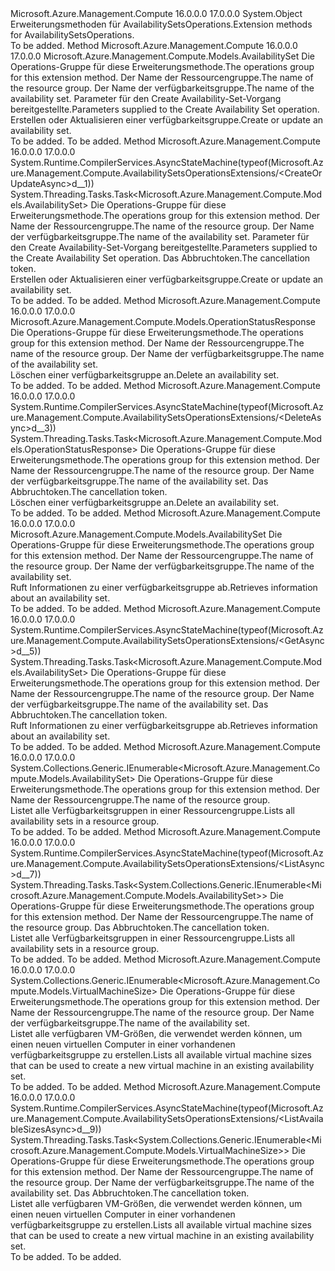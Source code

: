 <Type Name="AvailabilitySetsOperationsExtensions" FullName="Microsoft.Azure.Management.Compute.AvailabilitySetsOperationsExtensions">
  <TypeSignature Language="C#" Value="public static class AvailabilitySetsOperationsExtensions" />
  <TypeSignature Language="ILAsm" Value=".class public auto ansi abstract sealed beforefieldinit AvailabilitySetsOperationsExtensions extends System.Object" />
  <TypeSignature Language="DocId" Value="T:Microsoft.Azure.Management.Compute.AvailabilitySetsOperationsExtensions" />
  <TypeSignature Language="VB.NET" Value="Public Module AvailabilitySetsOperationsExtensions" />
  <TypeSignature Language="F#" Value="type AvailabilitySetsOperationsExtensions = class" />
  <AssemblyInfo>
    <AssemblyName>Microsoft.Azure.Management.Compute</AssemblyName>
    <AssemblyVersion>16.0.0.0</AssemblyVersion>
    <AssemblyVersion>17.0.0.0</AssemblyVersion>
  </AssemblyInfo>
  <Base>
    <BaseTypeName>System.Object</BaseTypeName>
  </Base>
  <Interfaces />
  <Docs>
    <summary>
            <span data-ttu-id="0713a-101">Erweiterungsmethoden für AvailabilitySetsOperations.</span><span class="sxs-lookup"><span data-stu-id="0713a-101">Extension methods for AvailabilitySetsOperations.</span></span>
            </summary>
    <remarks>To be added.</remarks>
  </Docs>
  <Members>
    <Member MemberName="CreateOrUpdate">
      <MemberSignature Language="C#" Value="public static Microsoft.Azure.Management.Compute.Models.AvailabilitySet CreateOrUpdate (this Microsoft.Azure.Management.Compute.IAvailabilitySetsOperations operations, string resourceGroupName, string availabilitySetName, Microsoft.Azure.Management.Compute.Models.AvailabilitySet parameters);" />
      <MemberSignature Language="ILAsm" Value=".method public static hidebysig class Microsoft.Azure.Management.Compute.Models.AvailabilitySet CreateOrUpdate(class Microsoft.Azure.Management.Compute.IAvailabilitySetsOperations operations, string resourceGroupName, string availabilitySetName, class Microsoft.Azure.Management.Compute.Models.AvailabilitySet parameters) cil managed" />
      <MemberSignature Language="DocId" Value="M:Microsoft.Azure.Management.Compute.AvailabilitySetsOperationsExtensions.CreateOrUpdate(Microsoft.Azure.Management.Compute.IAvailabilitySetsOperations,System.String,System.String,Microsoft.Azure.Management.Compute.Models.AvailabilitySet)" />
      <MemberSignature Language="VB.NET" Value="&lt;Extension()&gt;&#xA;Public Function CreateOrUpdate (operations As IAvailabilitySetsOperations, resourceGroupName As String, availabilitySetName As String, parameters As AvailabilitySet) As AvailabilitySet" />
      <MemberSignature Language="F#" Value="static member CreateOrUpdate : Microsoft.Azure.Management.Compute.IAvailabilitySetsOperations * string * string * Microsoft.Azure.Management.Compute.Models.AvailabilitySet -&gt; Microsoft.Azure.Management.Compute.Models.AvailabilitySet" Usage="Microsoft.Azure.Management.Compute.AvailabilitySetsOperationsExtensions.CreateOrUpdate (operations, resourceGroupName, availabilitySetName, parameters)" />
      <MemberType>Method</MemberType>
      <AssemblyInfo>
        <AssemblyName>Microsoft.Azure.Management.Compute</AssemblyName>
        <AssemblyVersion>16.0.0.0</AssemblyVersion>
        <AssemblyVersion>17.0.0.0</AssemblyVersion>
      </AssemblyInfo>
      <ReturnValue>
        <ReturnType>Microsoft.Azure.Management.Compute.Models.AvailabilitySet</ReturnType>
      </ReturnValue>
      <Parameters>
        <Parameter Name="operations" Type="Microsoft.Azure.Management.Compute.IAvailabilitySetsOperations" RefType="this" />
        <Parameter Name="resourceGroupName" Type="System.String" />
        <Parameter Name="availabilitySetName" Type="System.String" />
        <Parameter Name="parameters" Type="Microsoft.Azure.Management.Compute.Models.AvailabilitySet" />
      </Parameters>
      <Docs>
        <param name="operations">
            <span data-ttu-id="0713a-102">Die Operations-Gruppe für diese Erweiterungsmethode.</span><span class="sxs-lookup"><span data-stu-id="0713a-102">The operations group for this extension method.</span></span>
            </param>
        <param name="resourceGroupName">
            <span data-ttu-id="0713a-103">Der Name der Ressourcengruppe.</span><span class="sxs-lookup"><span data-stu-id="0713a-103">The name of the resource group.</span></span>
            </param>
        <param name="availabilitySetName">
            <span data-ttu-id="0713a-104">Der Name der verfügbarkeitsgruppe.</span><span class="sxs-lookup"><span data-stu-id="0713a-104">The name of the availability set.</span></span>
            </param>
        <param name="parameters">
            <span data-ttu-id="0713a-105">Parameter für den Create Availability-Set-Vorgang bereitgestellte.</span><span class="sxs-lookup"><span data-stu-id="0713a-105">Parameters supplied to the Create Availability Set operation.</span></span>
            </param>
        <summary>
            <span data-ttu-id="0713a-106">Erstellen oder Aktualisieren einer verfügbarkeitsgruppe.</span><span class="sxs-lookup"><span data-stu-id="0713a-106">Create or update an availability set.</span></span>
            </summary>
        <returns>To be added.</returns>
        <remarks>To be added.</remarks>
      </Docs>
    </Member>
    <Member MemberName="CreateOrUpdateAsync">
      <MemberSignature Language="C#" Value="public static System.Threading.Tasks.Task&lt;Microsoft.Azure.Management.Compute.Models.AvailabilitySet&gt; CreateOrUpdateAsync (this Microsoft.Azure.Management.Compute.IAvailabilitySetsOperations operations, string resourceGroupName, string availabilitySetName, Microsoft.Azure.Management.Compute.Models.AvailabilitySet parameters, System.Threading.CancellationToken cancellationToken = null);" />
      <MemberSignature Language="ILAsm" Value=".method public static hidebysig class System.Threading.Tasks.Task`1&lt;class Microsoft.Azure.Management.Compute.Models.AvailabilitySet&gt; CreateOrUpdateAsync(class Microsoft.Azure.Management.Compute.IAvailabilitySetsOperations operations, string resourceGroupName, string availabilitySetName, class Microsoft.Azure.Management.Compute.Models.AvailabilitySet parameters, valuetype System.Threading.CancellationToken cancellationToken) cil managed" />
      <MemberSignature Language="DocId" Value="M:Microsoft.Azure.Management.Compute.AvailabilitySetsOperationsExtensions.CreateOrUpdateAsync(Microsoft.Azure.Management.Compute.IAvailabilitySetsOperations,System.String,System.String,Microsoft.Azure.Management.Compute.Models.AvailabilitySet,System.Threading.CancellationToken)" />
      <MemberSignature Language="F#" Value="static member CreateOrUpdateAsync : Microsoft.Azure.Management.Compute.IAvailabilitySetsOperations * string * string * Microsoft.Azure.Management.Compute.Models.AvailabilitySet * System.Threading.CancellationToken -&gt; System.Threading.Tasks.Task&lt;Microsoft.Azure.Management.Compute.Models.AvailabilitySet&gt;" Usage="Microsoft.Azure.Management.Compute.AvailabilitySetsOperationsExtensions.CreateOrUpdateAsync (operations, resourceGroupName, availabilitySetName, parameters, cancellationToken)" />
      <MemberType>Method</MemberType>
      <AssemblyInfo>
        <AssemblyName>Microsoft.Azure.Management.Compute</AssemblyName>
        <AssemblyVersion>16.0.0.0</AssemblyVersion>
        <AssemblyVersion>17.0.0.0</AssemblyVersion>
      </AssemblyInfo>
      <Attributes>
        <Attribute>
          <AttributeName>System.Runtime.CompilerServices.AsyncStateMachine(typeof(Microsoft.Azure.Management.Compute.AvailabilitySetsOperationsExtensions/&lt;CreateOrUpdateAsync&gt;d__1))</AttributeName>
        </Attribute>
      </Attributes>
      <ReturnValue>
        <ReturnType>System.Threading.Tasks.Task&lt;Microsoft.Azure.Management.Compute.Models.AvailabilitySet&gt;</ReturnType>
      </ReturnValue>
      <Parameters>
        <Parameter Name="operations" Type="Microsoft.Azure.Management.Compute.IAvailabilitySetsOperations" RefType="this" />
        <Parameter Name="resourceGroupName" Type="System.String" />
        <Parameter Name="availabilitySetName" Type="System.String" />
        <Parameter Name="parameters" Type="Microsoft.Azure.Management.Compute.Models.AvailabilitySet" />
        <Parameter Name="cancellationToken" Type="System.Threading.CancellationToken" />
      </Parameters>
      <Docs>
        <param name="operations">
            <span data-ttu-id="0713a-107">Die Operations-Gruppe für diese Erweiterungsmethode.</span><span class="sxs-lookup"><span data-stu-id="0713a-107">The operations group for this extension method.</span></span>
            </param>
        <param name="resourceGroupName">
            <span data-ttu-id="0713a-108">Der Name der Ressourcengruppe.</span><span class="sxs-lookup"><span data-stu-id="0713a-108">The name of the resource group.</span></span>
            </param>
        <param name="availabilitySetName">
            <span data-ttu-id="0713a-109">Der Name der verfügbarkeitsgruppe.</span><span class="sxs-lookup"><span data-stu-id="0713a-109">The name of the availability set.</span></span>
            </param>
        <param name="parameters">
            <span data-ttu-id="0713a-110">Parameter für den Create Availability-Set-Vorgang bereitgestellte.</span><span class="sxs-lookup"><span data-stu-id="0713a-110">Parameters supplied to the Create Availability Set operation.</span></span>
            </param>
        <param name="cancellationToken">
            <span data-ttu-id="0713a-111">Das Abbruchtoken.</span><span class="sxs-lookup"><span data-stu-id="0713a-111">The cancellation token.</span></span>
            </param>
        <summary>
            <span data-ttu-id="0713a-112">Erstellen oder Aktualisieren einer verfügbarkeitsgruppe.</span><span class="sxs-lookup"><span data-stu-id="0713a-112">Create or update an availability set.</span></span>
            </summary>
        <returns>To be added.</returns>
        <remarks>To be added.</remarks>
      </Docs>
    </Member>
    <Member MemberName="Delete">
      <MemberSignature Language="C#" Value="public static Microsoft.Azure.Management.Compute.Models.OperationStatusResponse Delete (this Microsoft.Azure.Management.Compute.IAvailabilitySetsOperations operations, string resourceGroupName, string availabilitySetName);" />
      <MemberSignature Language="ILAsm" Value=".method public static hidebysig class Microsoft.Azure.Management.Compute.Models.OperationStatusResponse Delete(class Microsoft.Azure.Management.Compute.IAvailabilitySetsOperations operations, string resourceGroupName, string availabilitySetName) cil managed" />
      <MemberSignature Language="DocId" Value="M:Microsoft.Azure.Management.Compute.AvailabilitySetsOperationsExtensions.Delete(Microsoft.Azure.Management.Compute.IAvailabilitySetsOperations,System.String,System.String)" />
      <MemberSignature Language="VB.NET" Value="&lt;Extension()&gt;&#xA;Public Function Delete (operations As IAvailabilitySetsOperations, resourceGroupName As String, availabilitySetName As String) As OperationStatusResponse" />
      <MemberSignature Language="F#" Value="static member Delete : Microsoft.Azure.Management.Compute.IAvailabilitySetsOperations * string * string -&gt; Microsoft.Azure.Management.Compute.Models.OperationStatusResponse" Usage="Microsoft.Azure.Management.Compute.AvailabilitySetsOperationsExtensions.Delete (operations, resourceGroupName, availabilitySetName)" />
      <MemberType>Method</MemberType>
      <AssemblyInfo>
        <AssemblyName>Microsoft.Azure.Management.Compute</AssemblyName>
        <AssemblyVersion>16.0.0.0</AssemblyVersion>
        <AssemblyVersion>17.0.0.0</AssemblyVersion>
      </AssemblyInfo>
      <ReturnValue>
        <ReturnType>Microsoft.Azure.Management.Compute.Models.OperationStatusResponse</ReturnType>
      </ReturnValue>
      <Parameters>
        <Parameter Name="operations" Type="Microsoft.Azure.Management.Compute.IAvailabilitySetsOperations" RefType="this" />
        <Parameter Name="resourceGroupName" Type="System.String" />
        <Parameter Name="availabilitySetName" Type="System.String" />
      </Parameters>
      <Docs>
        <param name="operations">
            <span data-ttu-id="0713a-113">Die Operations-Gruppe für diese Erweiterungsmethode.</span><span class="sxs-lookup"><span data-stu-id="0713a-113">The operations group for this extension method.</span></span>
            </param>
        <param name="resourceGroupName">
            <span data-ttu-id="0713a-114">Der Name der Ressourcengruppe.</span><span class="sxs-lookup"><span data-stu-id="0713a-114">The name of the resource group.</span></span>
            </param>
        <param name="availabilitySetName">
            <span data-ttu-id="0713a-115">Der Name der verfügbarkeitsgruppe.</span><span class="sxs-lookup"><span data-stu-id="0713a-115">The name of the availability set.</span></span>
            </param>
        <summary>
            <span data-ttu-id="0713a-116">Löschen einer verfügbarkeitsgruppe an.</span><span class="sxs-lookup"><span data-stu-id="0713a-116">Delete an availability set.</span></span>
            </summary>
        <returns>To be added.</returns>
        <remarks>To be added.</remarks>
      </Docs>
    </Member>
    <Member MemberName="DeleteAsync">
      <MemberSignature Language="C#" Value="public static System.Threading.Tasks.Task&lt;Microsoft.Azure.Management.Compute.Models.OperationStatusResponse&gt; DeleteAsync (this Microsoft.Azure.Management.Compute.IAvailabilitySetsOperations operations, string resourceGroupName, string availabilitySetName, System.Threading.CancellationToken cancellationToken = null);" />
      <MemberSignature Language="ILAsm" Value=".method public static hidebysig class System.Threading.Tasks.Task`1&lt;class Microsoft.Azure.Management.Compute.Models.OperationStatusResponse&gt; DeleteAsync(class Microsoft.Azure.Management.Compute.IAvailabilitySetsOperations operations, string resourceGroupName, string availabilitySetName, valuetype System.Threading.CancellationToken cancellationToken) cil managed" />
      <MemberSignature Language="DocId" Value="M:Microsoft.Azure.Management.Compute.AvailabilitySetsOperationsExtensions.DeleteAsync(Microsoft.Azure.Management.Compute.IAvailabilitySetsOperations,System.String,System.String,System.Threading.CancellationToken)" />
      <MemberSignature Language="F#" Value="static member DeleteAsync : Microsoft.Azure.Management.Compute.IAvailabilitySetsOperations * string * string * System.Threading.CancellationToken -&gt; System.Threading.Tasks.Task&lt;Microsoft.Azure.Management.Compute.Models.OperationStatusResponse&gt;" Usage="Microsoft.Azure.Management.Compute.AvailabilitySetsOperationsExtensions.DeleteAsync (operations, resourceGroupName, availabilitySetName, cancellationToken)" />
      <MemberType>Method</MemberType>
      <AssemblyInfo>
        <AssemblyName>Microsoft.Azure.Management.Compute</AssemblyName>
        <AssemblyVersion>16.0.0.0</AssemblyVersion>
        <AssemblyVersion>17.0.0.0</AssemblyVersion>
      </AssemblyInfo>
      <Attributes>
        <Attribute>
          <AttributeName>System.Runtime.CompilerServices.AsyncStateMachine(typeof(Microsoft.Azure.Management.Compute.AvailabilitySetsOperationsExtensions/&lt;DeleteAsync&gt;d__3))</AttributeName>
        </Attribute>
      </Attributes>
      <ReturnValue>
        <ReturnType>System.Threading.Tasks.Task&lt;Microsoft.Azure.Management.Compute.Models.OperationStatusResponse&gt;</ReturnType>
      </ReturnValue>
      <Parameters>
        <Parameter Name="operations" Type="Microsoft.Azure.Management.Compute.IAvailabilitySetsOperations" RefType="this" />
        <Parameter Name="resourceGroupName" Type="System.String" />
        <Parameter Name="availabilitySetName" Type="System.String" />
        <Parameter Name="cancellationToken" Type="System.Threading.CancellationToken" />
      </Parameters>
      <Docs>
        <param name="operations">
            <span data-ttu-id="0713a-117">Die Operations-Gruppe für diese Erweiterungsmethode.</span><span class="sxs-lookup"><span data-stu-id="0713a-117">The operations group for this extension method.</span></span>
            </param>
        <param name="resourceGroupName">
            <span data-ttu-id="0713a-118">Der Name der Ressourcengruppe.</span><span class="sxs-lookup"><span data-stu-id="0713a-118">The name of the resource group.</span></span>
            </param>
        <param name="availabilitySetName">
            <span data-ttu-id="0713a-119">Der Name der verfügbarkeitsgruppe.</span><span class="sxs-lookup"><span data-stu-id="0713a-119">The name of the availability set.</span></span>
            </param>
        <param name="cancellationToken">
            <span data-ttu-id="0713a-120">Das Abbruchtoken.</span><span class="sxs-lookup"><span data-stu-id="0713a-120">The cancellation token.</span></span>
            </param>
        <summary>
            <span data-ttu-id="0713a-121">Löschen einer verfügbarkeitsgruppe an.</span><span class="sxs-lookup"><span data-stu-id="0713a-121">Delete an availability set.</span></span>
            </summary>
        <returns>To be added.</returns>
        <remarks>To be added.</remarks>
      </Docs>
    </Member>
    <Member MemberName="Get">
      <MemberSignature Language="C#" Value="public static Microsoft.Azure.Management.Compute.Models.AvailabilitySet Get (this Microsoft.Azure.Management.Compute.IAvailabilitySetsOperations operations, string resourceGroupName, string availabilitySetName);" />
      <MemberSignature Language="ILAsm" Value=".method public static hidebysig class Microsoft.Azure.Management.Compute.Models.AvailabilitySet Get(class Microsoft.Azure.Management.Compute.IAvailabilitySetsOperations operations, string resourceGroupName, string availabilitySetName) cil managed" />
      <MemberSignature Language="DocId" Value="M:Microsoft.Azure.Management.Compute.AvailabilitySetsOperationsExtensions.Get(Microsoft.Azure.Management.Compute.IAvailabilitySetsOperations,System.String,System.String)" />
      <MemberSignature Language="VB.NET" Value="&lt;Extension()&gt;&#xA;Public Function Get (operations As IAvailabilitySetsOperations, resourceGroupName As String, availabilitySetName As String) As AvailabilitySet" />
      <MemberSignature Language="F#" Value="static member Get : Microsoft.Azure.Management.Compute.IAvailabilitySetsOperations * string * string -&gt; Microsoft.Azure.Management.Compute.Models.AvailabilitySet" Usage="Microsoft.Azure.Management.Compute.AvailabilitySetsOperationsExtensions.Get (operations, resourceGroupName, availabilitySetName)" />
      <MemberType>Method</MemberType>
      <AssemblyInfo>
        <AssemblyName>Microsoft.Azure.Management.Compute</AssemblyName>
        <AssemblyVersion>16.0.0.0</AssemblyVersion>
        <AssemblyVersion>17.0.0.0</AssemblyVersion>
      </AssemblyInfo>
      <ReturnValue>
        <ReturnType>Microsoft.Azure.Management.Compute.Models.AvailabilitySet</ReturnType>
      </ReturnValue>
      <Parameters>
        <Parameter Name="operations" Type="Microsoft.Azure.Management.Compute.IAvailabilitySetsOperations" RefType="this" />
        <Parameter Name="resourceGroupName" Type="System.String" />
        <Parameter Name="availabilitySetName" Type="System.String" />
      </Parameters>
      <Docs>
        <param name="operations">
            <span data-ttu-id="0713a-122">Die Operations-Gruppe für diese Erweiterungsmethode.</span><span class="sxs-lookup"><span data-stu-id="0713a-122">The operations group for this extension method.</span></span>
            </param>
        <param name="resourceGroupName">
            <span data-ttu-id="0713a-123">Der Name der Ressourcengruppe.</span><span class="sxs-lookup"><span data-stu-id="0713a-123">The name of the resource group.</span></span>
            </param>
        <param name="availabilitySetName">
            <span data-ttu-id="0713a-124">Der Name der verfügbarkeitsgruppe.</span><span class="sxs-lookup"><span data-stu-id="0713a-124">The name of the availability set.</span></span>
            </param>
        <summary>
            <span data-ttu-id="0713a-125">Ruft Informationen zu einer verfügbarkeitsgruppe ab.</span><span class="sxs-lookup"><span data-stu-id="0713a-125">Retrieves information about an availability set.</span></span>
            </summary>
        <returns>To be added.</returns>
        <remarks>To be added.</remarks>
      </Docs>
    </Member>
    <Member MemberName="GetAsync">
      <MemberSignature Language="C#" Value="public static System.Threading.Tasks.Task&lt;Microsoft.Azure.Management.Compute.Models.AvailabilitySet&gt; GetAsync (this Microsoft.Azure.Management.Compute.IAvailabilitySetsOperations operations, string resourceGroupName, string availabilitySetName, System.Threading.CancellationToken cancellationToken = null);" />
      <MemberSignature Language="ILAsm" Value=".method public static hidebysig class System.Threading.Tasks.Task`1&lt;class Microsoft.Azure.Management.Compute.Models.AvailabilitySet&gt; GetAsync(class Microsoft.Azure.Management.Compute.IAvailabilitySetsOperations operations, string resourceGroupName, string availabilitySetName, valuetype System.Threading.CancellationToken cancellationToken) cil managed" />
      <MemberSignature Language="DocId" Value="M:Microsoft.Azure.Management.Compute.AvailabilitySetsOperationsExtensions.GetAsync(Microsoft.Azure.Management.Compute.IAvailabilitySetsOperations,System.String,System.String,System.Threading.CancellationToken)" />
      <MemberSignature Language="F#" Value="static member GetAsync : Microsoft.Azure.Management.Compute.IAvailabilitySetsOperations * string * string * System.Threading.CancellationToken -&gt; System.Threading.Tasks.Task&lt;Microsoft.Azure.Management.Compute.Models.AvailabilitySet&gt;" Usage="Microsoft.Azure.Management.Compute.AvailabilitySetsOperationsExtensions.GetAsync (operations, resourceGroupName, availabilitySetName, cancellationToken)" />
      <MemberType>Method</MemberType>
      <AssemblyInfo>
        <AssemblyName>Microsoft.Azure.Management.Compute</AssemblyName>
        <AssemblyVersion>16.0.0.0</AssemblyVersion>
        <AssemblyVersion>17.0.0.0</AssemblyVersion>
      </AssemblyInfo>
      <Attributes>
        <Attribute>
          <AttributeName>System.Runtime.CompilerServices.AsyncStateMachine(typeof(Microsoft.Azure.Management.Compute.AvailabilitySetsOperationsExtensions/&lt;GetAsync&gt;d__5))</AttributeName>
        </Attribute>
      </Attributes>
      <ReturnValue>
        <ReturnType>System.Threading.Tasks.Task&lt;Microsoft.Azure.Management.Compute.Models.AvailabilitySet&gt;</ReturnType>
      </ReturnValue>
      <Parameters>
        <Parameter Name="operations" Type="Microsoft.Azure.Management.Compute.IAvailabilitySetsOperations" RefType="this" />
        <Parameter Name="resourceGroupName" Type="System.String" />
        <Parameter Name="availabilitySetName" Type="System.String" />
        <Parameter Name="cancellationToken" Type="System.Threading.CancellationToken" />
      </Parameters>
      <Docs>
        <param name="operations">
            <span data-ttu-id="0713a-126">Die Operations-Gruppe für diese Erweiterungsmethode.</span><span class="sxs-lookup"><span data-stu-id="0713a-126">The operations group for this extension method.</span></span>
            </param>
        <param name="resourceGroupName">
            <span data-ttu-id="0713a-127">Der Name der Ressourcengruppe.</span><span class="sxs-lookup"><span data-stu-id="0713a-127">The name of the resource group.</span></span>
            </param>
        <param name="availabilitySetName">
            <span data-ttu-id="0713a-128">Der Name der verfügbarkeitsgruppe.</span><span class="sxs-lookup"><span data-stu-id="0713a-128">The name of the availability set.</span></span>
            </param>
        <param name="cancellationToken">
            <span data-ttu-id="0713a-129">Das Abbruchtoken.</span><span class="sxs-lookup"><span data-stu-id="0713a-129">The cancellation token.</span></span>
            </param>
        <summary>
            <span data-ttu-id="0713a-130">Ruft Informationen zu einer verfügbarkeitsgruppe ab.</span><span class="sxs-lookup"><span data-stu-id="0713a-130">Retrieves information about an availability set.</span></span>
            </summary>
        <returns>To be added.</returns>
        <remarks>To be added.</remarks>
      </Docs>
    </Member>
    <Member MemberName="List">
      <MemberSignature Language="C#" Value="public static System.Collections.Generic.IEnumerable&lt;Microsoft.Azure.Management.Compute.Models.AvailabilitySet&gt; List (this Microsoft.Azure.Management.Compute.IAvailabilitySetsOperations operations, string resourceGroupName);" />
      <MemberSignature Language="ILAsm" Value=".method public static hidebysig class System.Collections.Generic.IEnumerable`1&lt;class Microsoft.Azure.Management.Compute.Models.AvailabilitySet&gt; List(class Microsoft.Azure.Management.Compute.IAvailabilitySetsOperations operations, string resourceGroupName) cil managed" />
      <MemberSignature Language="DocId" Value="M:Microsoft.Azure.Management.Compute.AvailabilitySetsOperationsExtensions.List(Microsoft.Azure.Management.Compute.IAvailabilitySetsOperations,System.String)" />
      <MemberSignature Language="VB.NET" Value="&lt;Extension()&gt;&#xA;Public Function List (operations As IAvailabilitySetsOperations, resourceGroupName As String) As IEnumerable(Of AvailabilitySet)" />
      <MemberSignature Language="F#" Value="static member List : Microsoft.Azure.Management.Compute.IAvailabilitySetsOperations * string -&gt; seq&lt;Microsoft.Azure.Management.Compute.Models.AvailabilitySet&gt;" Usage="Microsoft.Azure.Management.Compute.AvailabilitySetsOperationsExtensions.List (operations, resourceGroupName)" />
      <MemberType>Method</MemberType>
      <AssemblyInfo>
        <AssemblyName>Microsoft.Azure.Management.Compute</AssemblyName>
        <AssemblyVersion>16.0.0.0</AssemblyVersion>
        <AssemblyVersion>17.0.0.0</AssemblyVersion>
      </AssemblyInfo>
      <ReturnValue>
        <ReturnType>System.Collections.Generic.IEnumerable&lt;Microsoft.Azure.Management.Compute.Models.AvailabilitySet&gt;</ReturnType>
      </ReturnValue>
      <Parameters>
        <Parameter Name="operations" Type="Microsoft.Azure.Management.Compute.IAvailabilitySetsOperations" RefType="this" />
        <Parameter Name="resourceGroupName" Type="System.String" />
      </Parameters>
      <Docs>
        <param name="operations">
            <span data-ttu-id="0713a-131">Die Operations-Gruppe für diese Erweiterungsmethode.</span><span class="sxs-lookup"><span data-stu-id="0713a-131">The operations group for this extension method.</span></span>
            </param>
        <param name="resourceGroupName">
            <span data-ttu-id="0713a-132">Der Name der Ressourcengruppe.</span><span class="sxs-lookup"><span data-stu-id="0713a-132">The name of the resource group.</span></span>
            </param>
        <summary>
            <span data-ttu-id="0713a-133">Listet alle Verfügbarkeitsgruppen in einer Ressourcengruppe.</span><span class="sxs-lookup"><span data-stu-id="0713a-133">Lists all availability sets in a resource group.</span></span>
            </summary>
        <returns>To be added.</returns>
        <remarks>To be added.</remarks>
      </Docs>
    </Member>
    <Member MemberName="ListAsync">
      <MemberSignature Language="C#" Value="public static System.Threading.Tasks.Task&lt;System.Collections.Generic.IEnumerable&lt;Microsoft.Azure.Management.Compute.Models.AvailabilitySet&gt;&gt; ListAsync (this Microsoft.Azure.Management.Compute.IAvailabilitySetsOperations operations, string resourceGroupName, System.Threading.CancellationToken cancellationToken = null);" />
      <MemberSignature Language="ILAsm" Value=".method public static hidebysig class System.Threading.Tasks.Task`1&lt;class System.Collections.Generic.IEnumerable`1&lt;class Microsoft.Azure.Management.Compute.Models.AvailabilitySet&gt;&gt; ListAsync(class Microsoft.Azure.Management.Compute.IAvailabilitySetsOperations operations, string resourceGroupName, valuetype System.Threading.CancellationToken cancellationToken) cil managed" />
      <MemberSignature Language="DocId" Value="M:Microsoft.Azure.Management.Compute.AvailabilitySetsOperationsExtensions.ListAsync(Microsoft.Azure.Management.Compute.IAvailabilitySetsOperations,System.String,System.Threading.CancellationToken)" />
      <MemberSignature Language="F#" Value="static member ListAsync : Microsoft.Azure.Management.Compute.IAvailabilitySetsOperations * string * System.Threading.CancellationToken -&gt; System.Threading.Tasks.Task&lt;seq&lt;Microsoft.Azure.Management.Compute.Models.AvailabilitySet&gt;&gt;" Usage="Microsoft.Azure.Management.Compute.AvailabilitySetsOperationsExtensions.ListAsync (operations, resourceGroupName, cancellationToken)" />
      <MemberType>Method</MemberType>
      <AssemblyInfo>
        <AssemblyName>Microsoft.Azure.Management.Compute</AssemblyName>
        <AssemblyVersion>16.0.0.0</AssemblyVersion>
        <AssemblyVersion>17.0.0.0</AssemblyVersion>
      </AssemblyInfo>
      <Attributes>
        <Attribute>
          <AttributeName>System.Runtime.CompilerServices.AsyncStateMachine(typeof(Microsoft.Azure.Management.Compute.AvailabilitySetsOperationsExtensions/&lt;ListAsync&gt;d__7))</AttributeName>
        </Attribute>
      </Attributes>
      <ReturnValue>
        <ReturnType>System.Threading.Tasks.Task&lt;System.Collections.Generic.IEnumerable&lt;Microsoft.Azure.Management.Compute.Models.AvailabilitySet&gt;&gt;</ReturnType>
      </ReturnValue>
      <Parameters>
        <Parameter Name="operations" Type="Microsoft.Azure.Management.Compute.IAvailabilitySetsOperations" RefType="this" />
        <Parameter Name="resourceGroupName" Type="System.String" />
        <Parameter Name="cancellationToken" Type="System.Threading.CancellationToken" />
      </Parameters>
      <Docs>
        <param name="operations">
            <span data-ttu-id="0713a-134">Die Operations-Gruppe für diese Erweiterungsmethode.</span><span class="sxs-lookup"><span data-stu-id="0713a-134">The operations group for this extension method.</span></span>
            </param>
        <param name="resourceGroupName">
            <span data-ttu-id="0713a-135">Der Name der Ressourcengruppe.</span><span class="sxs-lookup"><span data-stu-id="0713a-135">The name of the resource group.</span></span>
            </param>
        <param name="cancellationToken">
            <span data-ttu-id="0713a-136">Das Abbruchtoken.</span><span class="sxs-lookup"><span data-stu-id="0713a-136">The cancellation token.</span></span>
            </param>
        <summary>
            <span data-ttu-id="0713a-137">Listet alle Verfügbarkeitsgruppen in einer Ressourcengruppe.</span><span class="sxs-lookup"><span data-stu-id="0713a-137">Lists all availability sets in a resource group.</span></span>
            </summary>
        <returns>To be added.</returns>
        <remarks>To be added.</remarks>
      </Docs>
    </Member>
    <Member MemberName="ListAvailableSizes">
      <MemberSignature Language="C#" Value="public static System.Collections.Generic.IEnumerable&lt;Microsoft.Azure.Management.Compute.Models.VirtualMachineSize&gt; ListAvailableSizes (this Microsoft.Azure.Management.Compute.IAvailabilitySetsOperations operations, string resourceGroupName, string availabilitySetName);" />
      <MemberSignature Language="ILAsm" Value=".method public static hidebysig class System.Collections.Generic.IEnumerable`1&lt;class Microsoft.Azure.Management.Compute.Models.VirtualMachineSize&gt; ListAvailableSizes(class Microsoft.Azure.Management.Compute.IAvailabilitySetsOperations operations, string resourceGroupName, string availabilitySetName) cil managed" />
      <MemberSignature Language="DocId" Value="M:Microsoft.Azure.Management.Compute.AvailabilitySetsOperationsExtensions.ListAvailableSizes(Microsoft.Azure.Management.Compute.IAvailabilitySetsOperations,System.String,System.String)" />
      <MemberSignature Language="VB.NET" Value="&lt;Extension()&gt;&#xA;Public Function ListAvailableSizes (operations As IAvailabilitySetsOperations, resourceGroupName As String, availabilitySetName As String) As IEnumerable(Of VirtualMachineSize)" />
      <MemberSignature Language="F#" Value="static member ListAvailableSizes : Microsoft.Azure.Management.Compute.IAvailabilitySetsOperations * string * string -&gt; seq&lt;Microsoft.Azure.Management.Compute.Models.VirtualMachineSize&gt;" Usage="Microsoft.Azure.Management.Compute.AvailabilitySetsOperationsExtensions.ListAvailableSizes (operations, resourceGroupName, availabilitySetName)" />
      <MemberType>Method</MemberType>
      <AssemblyInfo>
        <AssemblyName>Microsoft.Azure.Management.Compute</AssemblyName>
        <AssemblyVersion>16.0.0.0</AssemblyVersion>
        <AssemblyVersion>17.0.0.0</AssemblyVersion>
      </AssemblyInfo>
      <ReturnValue>
        <ReturnType>System.Collections.Generic.IEnumerable&lt;Microsoft.Azure.Management.Compute.Models.VirtualMachineSize&gt;</ReturnType>
      </ReturnValue>
      <Parameters>
        <Parameter Name="operations" Type="Microsoft.Azure.Management.Compute.IAvailabilitySetsOperations" RefType="this" />
        <Parameter Name="resourceGroupName" Type="System.String" />
        <Parameter Name="availabilitySetName" Type="System.String" />
      </Parameters>
      <Docs>
        <param name="operations">
            <span data-ttu-id="0713a-138">Die Operations-Gruppe für diese Erweiterungsmethode.</span><span class="sxs-lookup"><span data-stu-id="0713a-138">The operations group for this extension method.</span></span>
            </param>
        <param name="resourceGroupName">
            <span data-ttu-id="0713a-139">Der Name der Ressourcengruppe.</span><span class="sxs-lookup"><span data-stu-id="0713a-139">The name of the resource group.</span></span>
            </param>
        <param name="availabilitySetName">
            <span data-ttu-id="0713a-140">Der Name der verfügbarkeitsgruppe.</span><span class="sxs-lookup"><span data-stu-id="0713a-140">The name of the availability set.</span></span>
            </param>
        <summary>
            <span data-ttu-id="0713a-141">Listet alle verfügbaren VM-Größen, die verwendet werden können, um einen neuen virtuellen Computer in einer vorhandenen verfügbarkeitsgruppe zu erstellen.</span><span class="sxs-lookup"><span data-stu-id="0713a-141">Lists all available virtual machine sizes that can be used to create a new virtual machine in an existing availability set.</span></span>
            </summary>
        <returns>To be added.</returns>
        <remarks>To be added.</remarks>
      </Docs>
    </Member>
    <Member MemberName="ListAvailableSizesAsync">
      <MemberSignature Language="C#" Value="public static System.Threading.Tasks.Task&lt;System.Collections.Generic.IEnumerable&lt;Microsoft.Azure.Management.Compute.Models.VirtualMachineSize&gt;&gt; ListAvailableSizesAsync (this Microsoft.Azure.Management.Compute.IAvailabilitySetsOperations operations, string resourceGroupName, string availabilitySetName, System.Threading.CancellationToken cancellationToken = null);" />
      <MemberSignature Language="ILAsm" Value=".method public static hidebysig class System.Threading.Tasks.Task`1&lt;class System.Collections.Generic.IEnumerable`1&lt;class Microsoft.Azure.Management.Compute.Models.VirtualMachineSize&gt;&gt; ListAvailableSizesAsync(class Microsoft.Azure.Management.Compute.IAvailabilitySetsOperations operations, string resourceGroupName, string availabilitySetName, valuetype System.Threading.CancellationToken cancellationToken) cil managed" />
      <MemberSignature Language="DocId" Value="M:Microsoft.Azure.Management.Compute.AvailabilitySetsOperationsExtensions.ListAvailableSizesAsync(Microsoft.Azure.Management.Compute.IAvailabilitySetsOperations,System.String,System.String,System.Threading.CancellationToken)" />
      <MemberSignature Language="F#" Value="static member ListAvailableSizesAsync : Microsoft.Azure.Management.Compute.IAvailabilitySetsOperations * string * string * System.Threading.CancellationToken -&gt; System.Threading.Tasks.Task&lt;seq&lt;Microsoft.Azure.Management.Compute.Models.VirtualMachineSize&gt;&gt;" Usage="Microsoft.Azure.Management.Compute.AvailabilitySetsOperationsExtensions.ListAvailableSizesAsync (operations, resourceGroupName, availabilitySetName, cancellationToken)" />
      <MemberType>Method</MemberType>
      <AssemblyInfo>
        <AssemblyName>Microsoft.Azure.Management.Compute</AssemblyName>
        <AssemblyVersion>16.0.0.0</AssemblyVersion>
        <AssemblyVersion>17.0.0.0</AssemblyVersion>
      </AssemblyInfo>
      <Attributes>
        <Attribute>
          <AttributeName>System.Runtime.CompilerServices.AsyncStateMachine(typeof(Microsoft.Azure.Management.Compute.AvailabilitySetsOperationsExtensions/&lt;ListAvailableSizesAsync&gt;d__9))</AttributeName>
        </Attribute>
      </Attributes>
      <ReturnValue>
        <ReturnType>System.Threading.Tasks.Task&lt;System.Collections.Generic.IEnumerable&lt;Microsoft.Azure.Management.Compute.Models.VirtualMachineSize&gt;&gt;</ReturnType>
      </ReturnValue>
      <Parameters>
        <Parameter Name="operations" Type="Microsoft.Azure.Management.Compute.IAvailabilitySetsOperations" RefType="this" />
        <Parameter Name="resourceGroupName" Type="System.String" />
        <Parameter Name="availabilitySetName" Type="System.String" />
        <Parameter Name="cancellationToken" Type="System.Threading.CancellationToken" />
      </Parameters>
      <Docs>
        <param name="operations">
            <span data-ttu-id="0713a-142">Die Operations-Gruppe für diese Erweiterungsmethode.</span><span class="sxs-lookup"><span data-stu-id="0713a-142">The operations group for this extension method.</span></span>
            </param>
        <param name="resourceGroupName">
            <span data-ttu-id="0713a-143">Der Name der Ressourcengruppe.</span><span class="sxs-lookup"><span data-stu-id="0713a-143">The name of the resource group.</span></span>
            </param>
        <param name="availabilitySetName">
            <span data-ttu-id="0713a-144">Der Name der verfügbarkeitsgruppe.</span><span class="sxs-lookup"><span data-stu-id="0713a-144">The name of the availability set.</span></span>
            </param>
        <param name="cancellationToken">
            <span data-ttu-id="0713a-145">Das Abbruchtoken.</span><span class="sxs-lookup"><span data-stu-id="0713a-145">The cancellation token.</span></span>
            </param>
        <summary>
            <span data-ttu-id="0713a-146">Listet alle verfügbaren VM-Größen, die verwendet werden können, um einen neuen virtuellen Computer in einer vorhandenen verfügbarkeitsgruppe zu erstellen.</span><span class="sxs-lookup"><span data-stu-id="0713a-146">Lists all available virtual machine sizes that can be used to create a new virtual machine in an existing availability set.</span></span>
            </summary>
        <returns>To be added.</returns>
        <remarks>To be added.</remarks>
      </Docs>
    </Member>
  </Members>
</Type>